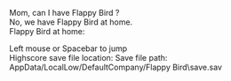 Mom, can I have Flappy Bird ?  
No, we have Flappy Bird at home.  
Flappy Bird at home:  
  
Left mouse or Spacebar to jump  
Highscore save file location: Save file path: AppData/LocalLow/DefaultCompany/Flappy Bird\save.sav
